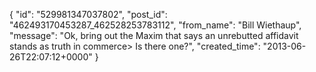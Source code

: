  {
   "id": "529981347037802",
   "post_id": "462493170453287_462528253783112",
   "from_name": "Bill Wiethaup",
   "message": "Ok, bring out the Maxim that says an unrebutted affidavit stands as truth in commerce> Is there one?",
   "created_time": "2013-06-26T22:07:12+0000"
 }
